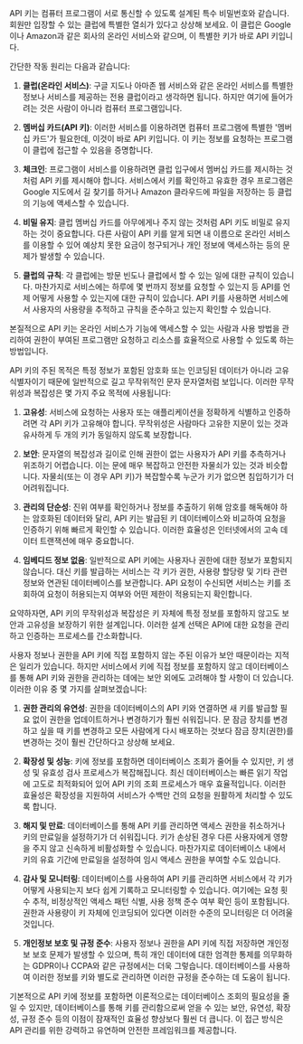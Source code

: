 API 키는 컴퓨터 프로그램이 서로 통신할 수 있도록 설계된 특수 비밀번호와 같습니다. 회원만 입장할 수 있는 클럽에 특별한 열쇠가 있다고 상상해 보세요. 이 클럽은 Google이나 Amazon과 같은 회사의 온라인 서비스와 같으며, 이 특별한 키가 바로 API 키입니다.

간단한 작동 원리는 다음과 같습니다:

1. **클럽(온라인 서비스)**: 구글 지도나 아마존 웹 서비스와 같은 온라인 서비스를 특별한 정보나 서비스를 제공하는 전용 클럽이라고 생각하면 됩니다. 하지만 여기에 들어가려는 것은 사람이 아니라 컴퓨터 프로그램입니다.

2. **멤버십 카드(API 키)**: 이러한 서비스를 이용하려면 컴퓨터 프로그램에 특별한 '멤버십 카드'가 필요한데, 이것이 바로 API 키입니다. 이 키는 정보를 요청하는 프로그램이 클럽에 접근할 수 있음을 증명합니다.

3. **체크인**: 프로그램이 서비스를 이용하려면 클럽 입구에서 멤버십 카드를 제시하는 것처럼 API 키를 제시해야 합니다. 서비스에서 키를 확인하고 유효한 경우 프로그램은 Google 지도에서 길 찾기를 하거나 Amazon 클라우드에 파일을 저장하는 등 클럽의 기능에 액세스할 수 있습니다.

4. **비밀 유지**: 클럽 멤버십 카드를 아무에게나 주지 않는 것처럼 API 키도 비밀로 유지하는 것이 중요합니다. 다른 사람이 API 키를 알게 되면 내 이름으로 온라인 서비스를 이용할 수 있어 예상치 못한 요금이 청구되거나 개인 정보에 액세스하는 등의 문제가 발생할 수 있습니다.

5. **클럽의 규칙**: 각 클럽에는 방문 빈도나 클럽에서 할 수 있는 일에 대한 규칙이 있습니다. 마찬가지로 서비스에는 하루에 몇 번까지 정보를 요청할 수 있는지 등 API를 언제 어떻게 사용할 수 있는지에 대한 규칙이 있습니다. API 키를 사용하면 서비스에서 사용자의 사용량을 추적하고 규칙을 준수하고 있는지 확인할 수 있습니다.

본질적으로 API 키는 온라인 서비스가 기능에 액세스할 수 있는 사람과 사용 방법을 관리하여 권한이 부여된 프로그램만 요청하고 리소스를 효율적으로 사용할 수 있도록 하는 방법입니다.

API 키의 주된 목적은 특정 정보가 포함된 암호화 또는 인코딩된 데이터가 아니라 고유 식별자이기 때문에 일반적으로 길고 무작위적인 문자 문자열처럼 보입니다. 이러한 무작위성과 복잡성은 몇 가지 주요 목적에 사용됩니다:

1. **고유성**: 서비스에 요청하는 사용자 또는 애플리케이션을 정확하게 식별하고 인증하려면 각 API 키가 고유해야 합니다. 무작위성은 사람마다 고유한 지문이 있는 것과 유사하게 두 개의 키가 동일하지 않도록 보장합니다.

2. **보안**: 문자열의 복잡성과 길이로 인해 권한이 없는 사용자가 API 키를 추측하거나 위조하기 어렵습니다. 이는 문에 매우 복잡하고 안전한 자물쇠가 있는 것과 비슷합니다. 자물쇠(또는 이 경우 API 키)가 복잡할수록 누군가 키가 없으면 침입하기가 더 어려워집니다.

3. **관리의 단순성**: 진위 여부를 확인하거나 정보를 추출하기 위해 암호를 해독해야 하는 암호화된 데이터와 달리, API 키는 발급된 키 데이터베이스와 비교하여 요청을 인증하기 위해 빠르게 확인할 수 있습니다. 이러한 효율성은 인터넷에서의 고속 데이터 트랜잭션에 매우 중요합니다.

4. **임베디드 정보 없음**: 일반적으로 API 키에는 사용자나 권한에 대한 정보가 포함되지 않습니다. 대신 키를 발급하는 서비스는 각 키가 권한, 사용량 할당량 및 기타 관련 정보와 연관된 데이터베이스를 보관합니다. API 요청이 수신되면 서비스는 키를 조회하여 요청이 허용되는지 여부와 어떤 제한이 적용되는지 확인합니다.

요약하자면, API 키의 무작위성과 복잡성은 키 자체에 특정 정보를 포함하지 않고도 보안과 고유성을 보장하기 위한 설계입니다. 이러한 설계 선택은 API에 대한 요청을 관리하고 인증하는 프로세스를 간소화합니다.

사용자 정보나 권한을 API 키에 직접 포함하지 않는 주된 이유가 보안 때문이라는 지적은 일리가 있습니다. 하지만 서비스에서 키에 직접 정보를 포함하지 않고 데이터베이스를 통해 API 키와 권한을 관리하는 데에는 보안 외에도 고려해야 할 사항이 더 있습니다. 이러한 이유 중 몇 가지를 살펴보겠습니다:

1. **권한 관리의 유연성**: 권한을 데이터베이스의 API 키와 연결하면 새 키를 발급할 필요 없이 권한을 업데이트하거나 변경하기가 훨씬 쉬워집니다. 문 잠금 장치를 변경하고 싶을 때 키를 변경하고 모든 사람에게 다시 배포하는 것보다 잠금 장치(권한)를 변경하는 것이 훨씬 간단하다고 상상해 보세요.

2. **확장성 및 성능**: 키에 정보를 포함하면 데이터베이스 조회가 줄어들 수 있지만, 키 생성 및 유효성 검사 프로세스가 복잡해집니다. 최신 데이터베이스는 빠른 읽기 작업에 고도로 최적화되어 있어 API 키의 조회 프로세스가 매우 효율적입니다. 이러한 효율성은 확장성을 지원하여 서비스가 수백만 건의 요청을 원활하게 처리할 수 있도록 합니다.

3. **해지 및 만료**: 데이터베이스를 통해 API 키를 관리하면 액세스 권한을 취소하거나 키의 만료일을 설정하기가 더 쉬워집니다. 키가 손상된 경우 다른 사용자에게 영향을 주지 않고 신속하게 비활성화할 수 있습니다. 마찬가지로 데이터베이스 내에서 키의 유효 기간에 만료일을 설정하여 임시 액세스 권한을 부여할 수도 있습니다.

4. **감사 및 모니터링**: 데이터베이스를 사용하여 API 키를 관리하면 서비스에서 각 키가 어떻게 사용되는지 보다 쉽게 기록하고 모니터링할 수 있습니다. 여기에는 요청 횟수 추적, 비정상적인 액세스 패턴 식별, 사용 정책 준수 여부 확인 등이 포함됩니다. 권한과 사용량이 키 자체에 인코딩되어 있다면 이러한 수준의 모니터링은 더 어려울 것입니다.

5. **개인정보 보호 및 규정 준수**: 사용자 정보나 권한을 API 키에 직접 저장하면 개인정보 보호 문제가 발생할 수 있으며, 특히 개인 데이터에 대한 엄격한 통제를 의무화하는 GDPR이나 CCPA와 같은 규정에서는 더욱 그렇습니다. 데이터베이스를 사용하여 이러한 정보를 키와 별도로 관리하면 이러한 규정을 준수하는 데 도움이 됩니다.

기본적으로 API 키에 정보를 포함하면 이론적으로는 데이터베이스 조회의 필요성을 줄일 수 있지만, 데이터베이스를 통해 키를 관리함으로써 얻을 수 있는 보안, 유연성, 확장성, 규정 준수 등의 이점이 잠재적인 효율성 향상보다 훨씬 더 큽니다. 이 접근 방식은 API 관리를 위한 강력하고 유연하며 안전한 프레임워크를 제공합니다.
